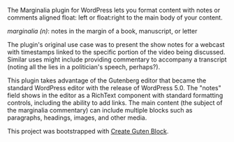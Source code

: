 The Marginalia plugin for WordPress lets you format content with notes or comments aligned float: left or float:right to the main body of your content.

*marginalia (n)*: notes in the margin of a book, manuscript, or letter

The plugin's original use case was to present the show notes for a webcast with timestamps linked to the specific portion of the video being discussed. Similar uses might include providing commentary to accompany a transcript (noting all the lies in a politician's speech, perhaps?).

This plugin takes advantage of the Gutenberg editor that became the standard WordPress editor with the release of WordPress 5.0. The "notes" field shows in the editor as a RichText component with standard formatting controls, including the ability to add links. The main content (the subject of the marginalia commentary) can include multiple blocks such as paragraphs, headings, images, and other media.

This project was bootstrapped with [Create Guten Block](https://github.com/ahmadawais/create-guten-block).

